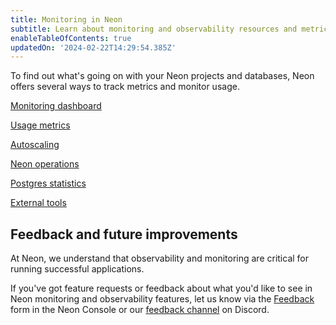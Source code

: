 ```yaml
---
title: Monitoring in Neon
subtitle: Learn about monitoring and observability resources and metrics in Neon
enableTableOfContents: true
updatedOn: '2024-02-22T14:29:54.385Z'
---
```


To find out what's going on with your Neon projects and databases, Neon offers several ways to track metrics and monitor usage.

<DetailIconCards>

<a href="/docs/introduction/monitoring-page" description="View metrics and statistics graphs for your Neon project on the Monitoring dashboard" icon="queries">Monitoring dashboard</a>

<a href="/docs/introduction/monitor-usage" description="Track usage and consumption metrics for your Neon account or project from the Neon Console or Neon API" icon="queries">Usage metrics</a>

<a href="/docs/guides/autoscaling-guide#monitor-autoscaling" description="Monitor Autoscaling vCPU and RAM usage to help understand your sizing needs using Neon's autoscaling graphs or the neon_utils extension" icon="queries">Autoscaling</a>

<a href="/docs/manage/operations" description="Monitor Neon project operations from the Neon Console, API, or CLI" icon="queries">Neon operations</a>

<a href="/docs/introduction/monitor-postgres-stats" description="Monitor database and query statitics with the Postgres Cumulative Statistics System and the pg_stat_statements extension" icon="queries">Postgres statistics</a>

<a href="/docs/introduction/monitor-external-tools" description="Monitor your database with third-party observability tools such as PgAdmin or PgHero" icon="queries">External tools</a>

</DetailIconCards>

## Feedback and future improvements

At Neon, we understand that observability and monitoring are critical for running successful applications.

If you've got feature requests or feedback about what you'd like to see in Neon monitoring and observability features, let us know via the [Feedback](https://console.neon.tech/app/projects?modal=feedback) form in the Neon Console or our [feedback channel](https://discord.com/channels/1176467419317940276/1176788564890112042) on Discord.
